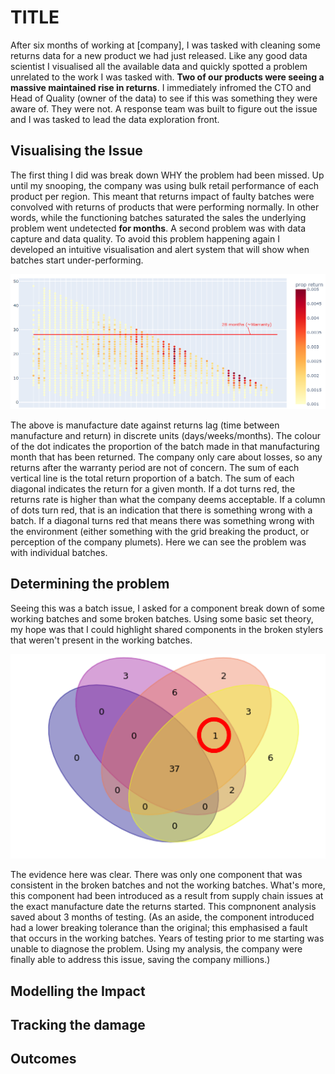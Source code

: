 # TITLE

After six months of working at [company], I was tasked with cleaning some returns data for a new product we had just released. Like any good data scientist I visualised all the available data and quickly spotted a problem unrelated to the work I was tasked with. **Two of our products were seeing a massive maintained rise in returns**. I immediately infromed the CTO and Head of Quality (owner of the data) to see if this was something they were aware of. They were not. A response team was built to figure out the issue and I was tasked to lead the data exploration front. 

## Visualising the Issue

The first thing I did was break down WHY the problem had been missed. Up until my snooping, the company was using bulk retail performance of each product per region. This meant that returns impact of faulty batches were convolved with returns of products that were performing normally. In other words, while the functioning batches saturated the sales the underlying problem went undetected **for months**. A second problem was with data capture and data quality. To avoid this problem happening again I developed an intuitive visualisation and alert system that will show when batches start under-performing. 

<img src="/images/BScatter.PNG?raw=true"/>

The above is manufacture date against returns lag (time between manufacture and return) in discrete units (days/weeks/months). The colour of the dot indicates the proportion of the batch made in that manufacturing month that has been returned. The company only care about losses, so any returns after the warranty period are not of concern. The sum of each vertical line is the total return proportion of a batch. The sum of each diagonal indicates the return for a given month. If a dot turns red, the returns rate is higher than what the company deems acceptable. If a column of dots turn red, that is an indication that there is something wrong with a batch. If a diagonal turns red that means there was something wrong with the environment (either something with the grid breaking the product, or perception of the company plumets). Here we can see the problem was with individual batches.

## Determining the problem

Seeing this was a batch issue, I asked for a component break down of some working batches and some broken batches. Using some basic set theory, my hope was that I could highlight shared components in the broken stylers that weren't present in the working batches. 

<img src="/images/BAnaly_found.png?raw=true"/>

The evidence here was clear. There was only one component that was consistent in the broken batches and not the working batches. What's more, this component had been introduced as a result from supply chain issues at the exact manufacture date the returns started. This compnonent analysis saved about 3 months of testing. (As an aside, the component introduced had a lower breaking tolerance than the original; this emphasised a fault that occurs in the working batches. Years of testing prior to me starting was unable to diagnose the problem. Using my analysis, the company were finally able to address this issue, saving the company millions.)

## Modelling the Impact

## Tracking the damage

## Outcomes
